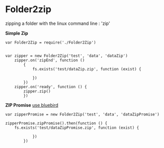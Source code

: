 # Folder2zip
zipping a folder with the linux command line : 'zip'

**Simple Zip**

    var Folder2Zip = require('./Folder2Zip')
    
    
    var zipper = new Folder2Zip('test', 'data', 'dataZip')
    	zipper.on('zipEnd', function () 
			{
    			fs.exists('test/dataZip.zip', function (exist) {
    	
    			})
    		})
    	zipper.on('ready', function () {
    		zipper.zip()
    		})
    



**ZIP Promise** 
	[use bluebird](github.com/petkaantonov/bluebird "bluebird")

    var zipperPromise = new Folder2Zip('test', 'data', 'dataZipPromise')
    
	zipperPromise.zipPromise().then(function () {
    	fs.exists('test/dataZipPromise.zip', function (exist) {
    	
    	    	})
    		})
    
